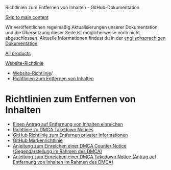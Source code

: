 Richtlinien zum Entfernen von Inhalten - GitHub-Dokumentation

[Skip to main content](#main-content)

Wir veröffentlichen regelmäßig Aktualisierungen unserer Dokumentation, und die Übersetzung dieser Seite ist möglicherweise noch nicht abgeschlossen. Aktuelle Informationen findest du in der [englischsprachigen Dokumentation](/en).

[All products](/de)

[Website-Richtlinie](/de/site-policy)

* [Website-Richtlinie](/de/site-policy)/
* [Richtlinien zum Entfernen von Inhalten](/de/site-policy/content-removal-policies)

Richtlinien zum Entfernen von Inhalten
==========

* [Einen Antrag auf Entfernung von Inhalten einreichen](/de/site-policy/content-removal-policies/submitting-content-removal-requests)
* [Richtlinie zu DMCA Takedown Notices](/de/site-policy/content-removal-policies/dmca-takedown-policy)
* [GitHub Richtlinie zum Entfernen privater Informationen](/de/site-policy/content-removal-policies/github-private-information-removal-policy)
* [GitHub Markenrichtlinie](/de/site-policy/content-removal-policies/github-trademark-policy)
* [Anleitung zum Einreichen einer DMCA Counter Notice (Gegendarstellung im Rahmen des DMCA)](/de/site-policy/content-removal-policies/guide-to-submitting-a-dmca-counter-notice)
* [Anleitung zum Einreichen einer DMCA Takedown Notice (Antrag auf Entfernung von Inhalten im Rahmen des DMCA)](/de/site-policy/content-removal-policies/guide-to-submitting-a-dmca-takedown-notice)
